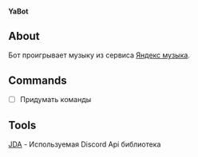 #### YaBot

## About
Бот проигрывает музыку из сервиса [Яндекс музыка](https://music.yandex.ru/).


## Commands
- [ ] Придумать команды

## Tools
[JDA](https://github.com/DV8FromTheWorld/JDA#documentation) - Используемая Discord Api библиотека 